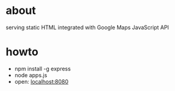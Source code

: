 # about

serving static HTML integrated with Google Maps JavaScript API

# howto

- npm install -g express
- node apps.js
- open: [localhost:8080](http://localhost:8080)

